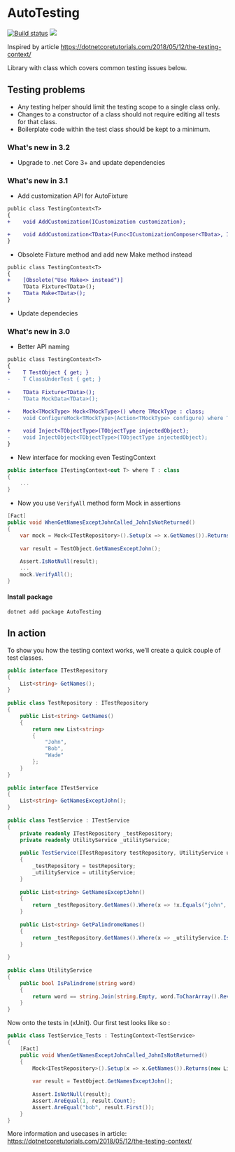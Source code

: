# AutoTesting
[![Build status](https://ci.appveyor.com/api/projects/status/rndm33j6725jgdv5?svg=true)](https://ci.appveyor.com/project/Ermesx/testing-context)
![](https://img.shields.io/nuget/v/AutoTesting.svg)

Inspired by article https://dotnetcoretutorials.com/2018/05/12/the-testing-context/

Library with class which covers common testing issues below.

## Testing problems

* Any testing helper should limit the testing scope to a single class only.
* Changes to a constructor of a class should not require editing all tests for that class.
* Boilerplate code within the test class should be kept to a minimum.

### What's new in 3.2

* Upgrade to .net Core 3+ and update dependencies

### What's new in 3.1

* Add customization API for AutoFixture
```diff
public class TestingContext<T> 
{
+    void AddCustomization(ICustomization customization);

+    void AddCustomization<TData>(Func<ICustomizationComposer<TData>, ISpecimenBuilder> composerTransformation);
}
```

* Obsolete Fixture method and add new Make method instead

```diff
public class TestingContext<T> 
{
+    [Obsolete("Use Make<> instead")]
     TData Fixture<TData>();
+    TData Make<TData>();
}
```
* Update dependecies

### What's new in 3.0

* Better API naming 
```diff
public class TestingContext<T> 
{
+    T TestObject { get; }
-    T ClassUnderTest { get; }
    
+    TData Fixture<TData>();
-    TData MockData<TData>();
    
+    Mock<TMockType> Mock<TMockType>() where TMockType : class;
-    void ConfigureMock<TMockType>(Action<TMockType> configure) where TMockType : class;

+    void Inject<TObjectType>(TObjectType injectedObject);
-    void InjectObject<TObjectType>(TObjectType injectedObject);
}
```
* New interface for mocking even TestingContext

```csharp
public interface ITestingContext<out T> where T : class
{
    ...
}
```

* Now you use `VerifyAll` method form Mock in assertions

``` csharp
[Fact]
public void WhenGetNamesExceptJohnCalled_JohnIsNotReturned()
{
    var mock = Mock<ITestRepository>().Setup(x => x.GetNames()).Returns(new List<string> { "bob", "john" });
 
    var result = TestObject.GetNamesExceptJohn();
    
    Assert.IsNotNull(result);
    ...
    mock.VerifyAll();
}

```

#### Install package
```
dotnet add package AutoTesting 
```

## In action

To show you how the testing context works, we’ll create a quick couple of test classes.

``` c#
public interface ITestRepository
{
    List<string> GetNames();
}
 
public class TestRepository : ITestRepository
{
    public List<string> GetNames()
    {
        return new List<string>
        {
            "John",
            "Bob",
            "Wade"
        };
    }
}
 
public interface ITestService
{
    List<string> GetNamesExceptJohn();
}
 
public class TestService : ITestService
{
    private readonly ITestRepository _testRepository;
    private readonly UtilityService _utilityService;
 
    public TestService(ITestRepository testRepository, UtilityService utilityService)
    {
        _testRepository = testRepository;
        _utilityService = utilityService;
    }
 
    public List<string> GetNamesExceptJohn()
    {
        return _testRepository.GetNames().Where(x => !x.Equals("john", StringComparison.CurrentCultureIgnoreCase)).ToList();
    }
 
    public List<string> GetPalindromeNames()
    {
        return _testRepository.GetNames().Where(x => _utilityService.IsPalindrome(x)).ToList();
    }
 
}
 
public class UtilityService
{
    public bool IsPalindrome(string word)
    {
        return word == string.Join(string.Empty, word.ToCharArray().Reverse());
    }
}
```

Now onto the tests in (xUnit). Our first test looks like so :

``` c#
public class TestService_Tests : TestingContext<TestService>
{
    [Fact]
    public void WhenGetNamesExceptJohnCalled_JohnIsNotReturned()
    {
        Mock<ITestRepository>().Setup(x => x.GetNames()).Returns(new List<string> { "bob", "john" });
 
        var result = TestObject.GetNamesExceptJohn();
 
        Assert.IsNotNull(result);
        Assert.AreEqual(1, result.Count);
        Assert.AreEqual("bob", result.First());
    }
}
```

More information and usecases in article:
https://dotnetcoretutorials.com/2018/05/12/the-testing-context/
